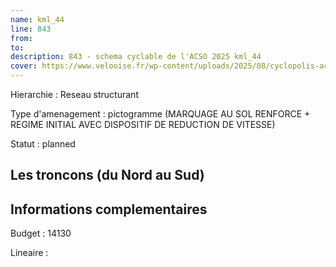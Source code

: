 ```yaml
---
name: kml_44 
line: 843
from: 
to:  
description: 843 - schema cyclable de l'ACSO 2025 kml_44 
cover: https://www.velooise.fr/wp-content/uploads/2025/08/cyclopolis-acso-843.jpg
---
```

Hierarchie : Reseau structurant

Type d'amenagement : pictogramme (MARQUAGE AU SOL RENFORCE + REGIME INITIAL AVEC DISPOSITIF DE REDUCTION DE VITESSE)

Statut : planned

## Les troncons (du Nord au Sud)

## Informations complementaires

Budget  : 14130 

Lineaire :

